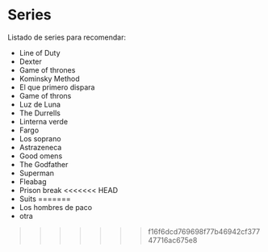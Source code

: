 # Series

Listado de series para recomendar:

- Line of Duty
- Dexter
- Game of thrones
- Kominsky Method
- El que primero dispara
- Game of throns
- Luz de Luna
- The Durrells
- Linterna verde
- Fargo
- Los soprano
- Astrazeneca
- Good omens
- The Godfather
- Superman
- Fleabag
- Prison break
<<<<<<< HEAD
- Suits
=======
- Los hombres de paco
- otra
>>>>>>> f16f6dcd769698f77b46942cf37747716ac675e8
